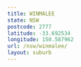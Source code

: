 ```yaml
---
title: WINMALEE
state: NSW
postcode: 2777
latitude: -33.692534
longitude: 150.587962
url: /nsw/winmalee/
layout: suburb
---
```

